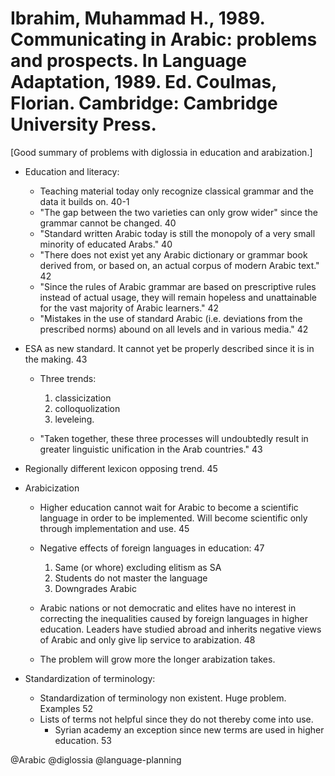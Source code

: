 # Ibrahim, Muhammad H., 1989. Communicating in Arabic: problems and prospects. In Language Adaptation, 1989. Ed. Coulmas, Florian. Cambridge: Cambridge University Press.

[Good summary of problems with diglossia in education and arabization.]

- Education and literacy:
  - Teaching material today only recognize classical grammar and the data it builds on. 40-1
  - "The gap between the two varieties can only grow wider" since the grammar cannot be changed. 40
  - "Standard written Arabic today is still the monopoly of a very small minority of educated Arabs." 40
  - "There does not exist yet any Arabic dictionary or grammar book derived from, or based on, an actual corpus of modern Arabic text." 42
  - "Since the rules of Arabic grammar are based on prescriptive rules instead of actual usage, they will remain hopeless and unattainable for the vast majority of Arabic learners." 42
  - "Mistakes in the use of standard Arabic (i.e. deviations from the prescribed norms) abound on all levels and in various media." 42

- ESA as new standard. It cannot yet be properly described since it is in the making. 43
  - Three trends:
    1. classicization
    2. colloquolization
    3. leveleing. 
    
  - "Taken together, these three processes will undoubtedly result in greater linguistic unification in the Arab countries." 43

- Regionally different lexicon opposing trend. 45

- Arabicization

  - Higher education cannot wait for Arabic to become a scientific language in order to be implemented. Will become scientific only through implementation and use. 45

  - Negative effects of foreign languages in education: 47
    1. Same (or whore) excluding elitism as SA
    2. Students do not master the language
    3. Downgrades Arabic

  - Arabic nations or not democratic and elites have no interest in correcting the inequalities caused by foreign languages in higher education. Leaders have studied abroad and inherits negative views of Arabic and only give lip service to arabization. 48

  - The problem will grow more the longer arabization takes.

- Standardization of terminology:
  - Standardization of terminology non existent. Huge problem. Examples 52
  - Lists of terms not helpful since they do not thereby come into use.
    - Syrian academy an exception since new terms are used in higher education. 53

@Arabic
@diglossia
@language-planning
